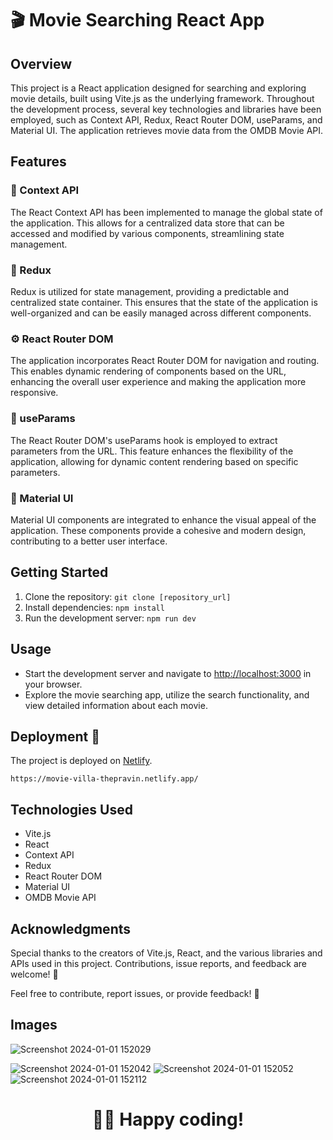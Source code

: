 
# 🎬 Movie Searching React App

## Overview

This project is a React application designed for searching and exploring movie details, built using Vite.js as the underlying framework. Throughout the development process, several key technologies and libraries have been employed, such as Context API, Redux, React Router DOM, useParams, and Material UI. The application retrieves movie data from the OMDB Movie API.

## Features

### 🔄 Context API

The React Context API has been implemented to manage the global state of the application. This allows for a centralized data store that can be accessed and modified by various components, streamlining state management.

### 🚀 Redux

Redux is utilized for state management, providing a predictable and centralized state container. This ensures that the state of the application is well-organized and can be easily managed across different components.

### ⚙️ React Router DOM

The application incorporates React Router DOM for navigation and routing. This enables dynamic rendering of components based on the URL, enhancing the overall user experience and making the application more responsive.

### 🔗 useParams

The React Router DOM's useParams hook is employed to extract parameters from the URL. This feature enhances the flexibility of the application, allowing for dynamic content rendering based on specific parameters.

### 🎨 Material UI

Material UI components are integrated to enhance the visual appeal of the application. These components provide a cohesive and modern design, contributing to a better user interface.

## Getting Started

1. Clone the repository: `git clone [repository_url]`
2. Install dependencies: `npm install`
3. Run the development server: `npm run dev`

## Usage

- Start the development server and navigate to [http://localhost:3000](http://localhost:3000) in your browser.
- Explore the movie searching app, utilize the search functionality, and view detailed information about each movie.


## Deployment 🚀

The project is deployed on [Netlify](https://www.netlify.com/).

```
https://movie-villa-thepravin.netlify.app/
```

## Technologies Used

- Vite.js
- React
- Context API
- Redux
- React Router DOM
- Material UI
- OMDB Movie API

## Acknowledgments

Special thanks to the creators of Vite.js, React, and the various libraries and APIs used in this project. Contributions, issue reports, and feedback are welcome! 🙌

Feel free to contribute, report issues, or provide feedback! 🚀

## Images
![Screenshot 2024-01-01 152029](https://github.com/thepravin/movie-villa/assets/114281988/7c94bf27-0125-4ba5-8531-460a637a9ccc)

![Screenshot 2024-01-01 152042](https://github.com/thepravin/movie-villa/assets/114281988/957c6c46-6dbf-49aa-a51e-894e6b46e7d2)
![Screenshot 2024-01-01 152052](https://github.com/thepravin/movie-villa/assets/114281988/cb753d9d-dacb-4b3d-b163-d74c17e01806)
![Screenshot 2024-01-01 152112](https://github.com/thepravin/movie-villa/assets/114281988/f5f0ae87-b952-4429-97fe-f5da3dc64960)

<div align="center">
<h1>🧑‍💻 Happy coding!</h1>
</div>
